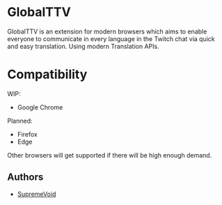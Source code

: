 # GlobalTTV

GlobalTTV is an extension for modern browsers which aims to enable everyone to communicate in every language in the Twitch chat via quick and easy translation. Using modern Translation APIs.

# Compatibility

WIP:
 - Google Chrome

Planned: 
 - Firefox
 - Edge

Other browsers will get supported if there will be high enough demand.


## Authors

* [SupremeVoid](https://github.com/SupremeVoid)